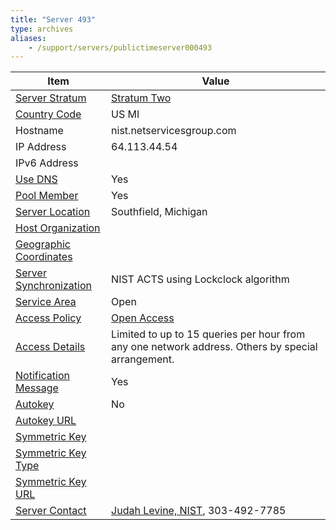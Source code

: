 ```yaml
---
title: "Server 493"
type: archives
aliases:
    - /support/servers/publictimeserver000493
---
```


| Item | Value |
| ----- | ----- |
| [Server Stratum](/support/servers/serverstratum) | [Stratum Two](/support/servers/stratumtwotimeservers) |
| [Country Code](/support/servers/countrycode) | US MI |
| Hostname |  nist.netservicesgroup.com  |
| IP Address |  64.113.44.54  |
| IPv6 Address | |
| [Use DNS](/support/servers/usedns) | Yes |
| [Pool Member](/support/servers/poolmember) | Yes |
| [Server Location](/support/servers/serverlocation) |  Southfield, Michigan |
| [Host Organization](/support/servers/hostorganization) | |
| [ Geographic Coordinates](/support/servers/geographiccoordinates) |  |
| [Server Synchronization](/support/servers/serversynchronization) |  NIST ACTS using Lockclock algorithm |
| [Service Area](/support/servers/servicearea) | Open |
| [Access Policy](/support/servers/accesspolicy) | [Open Access](/support/servers/openaccess) |
| [Access Details](/support/servers/accessdetails) |  Limited to up to 15 queries per hour from any one network address. Others by special arrangement.  |
| [Notification Message](/support/servers/notificationmessage) | Yes |
| [Autokey](/support/servers/autokey) | No |
| [Autokey URL](/support/servers/autokeyurl) | |
| [Symmetric Key](/support/servers/symmetrickey) | |
| [Symmetric Key Type](/support/servers/symmetrickeytype) | |
| [Symmetric Key URL](/support/servers/symmetrickeyurl) | |
| [Server Contact](/support/servers/servercontact) | [Judah Levine, NIST](mailto:jlevine@boulder.nist.gov), 303-492-7785 |